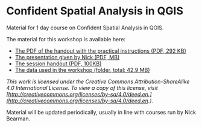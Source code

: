 # Confident Spatial Analysis in QGIS

Material for 1 day course on Confident Spatial Analysis in QGIS.

The material for this workshop is available here:  
- [The PDF of the handout with the practical instructions (PDF, 292 KB)](https://github.com/nickbearman/confident-spatial-analysis-qgis/releases/download/1.0/workbook.pdf)  
- [The presentation given by Nick (PDF, MB)]()  
- [The session handout (PDF, 100KB)](https://github.com/nickbearman/confident-spatial-analysis-qgis/releases/download/1.0/handout_csa_qgis.pdf) 
- [The data used in the workshop (folder, total: 42.9 MB)](https://github.com/nickbearman/confident-spatial-analysis-qgis/tree/master/data)


*This work is licensed under the Creative Commons Attribution-ShareAlike 4.0 International License. To view a copy of this license, visit [http://creativecommons.org/licenses/by-sa/4.0/deed.en.](http://creativecommons.org/licenses/by-sa/4.0/deed.en.).* 

Material will be updated periodically, usually in line with courses run by Nick Bearman. 
